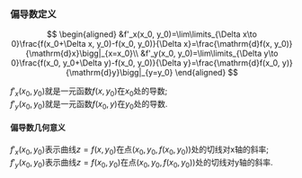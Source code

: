 ### 偏导数定义

$$
\begin{aligned}
	&f'_x(x_0, y_0)=\lim\limits_{\Delta x\to 0}\frac{f(x_0+\Delta x, y_0)-f(x_0, y_0)}{\Delta x}=\frac{\mathrm{d}f(x, y_0)}{\mathrm{d}x}\bigg|_{x=x_0}\\
	&f'_y(x_0, y_0)=\lim\limits_{\Delta y\to 0}\frac{f(x_0, y_0+\Delta y)-f(x_0, y_0)}{\Delta y}=\frac{\mathrm{d}f(x_0, y)}{\mathrm{d}y}\bigg|_{y=y_0}
\end{aligned}
$$

$f'_x(x_0, y_0)$就是一元函数$f(x, y_0)$在$x_0$处的导数; <BR>
$f'_y(x_0, y_0)$就是一元函数$f(x_0, y)$在$y_0$处的导数.

#### 偏导数几何意义

$f'_x(x_0, y_0)$表示曲线$z=f(x,y_0)$在点$(x_0, y_0, f(x_0, y_0))$处的切线对x轴的斜率; <BR>
$f'_y(x_0, y_0)$表示曲线$z=f(x_0, y_0)$在点$(x_0, y_0, f(x_0, y_0))$处的切线对y轴的斜率.
